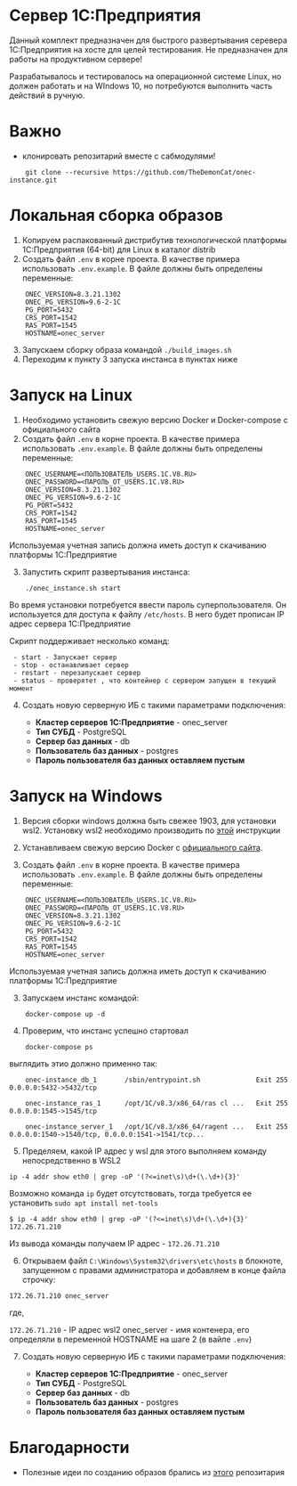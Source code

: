 # Сервер 1С:Предприятия

Данный комплект предназначен для быстрого развертывания серевера 1С:Предприятия на хосте для целей тестирования. Не предназначен для работы на продуктивном сервере!

Разрабатывалось и тестировалось на операционной системе Linux, но должен работать и на WIndows 10, но потребуются выполнить часть действий в ручную.

# Важно

- клонировать репозитарий вместе с сабмодулями!
```
    git clone --recursive https://github.com/TheDemonCat/onec-instance.git
```

# Локальная  сборка образов

1. Копируем распакованный дистрибутив технологической платформы 1С:Предприятия (64-bit) для Linux в каталог distrib
2. Создать файл `.env` в корне проекта. В качестве примера использовать `.env.example`. В файле должны быть определены переменные:
```
    ONEC_VERSION=8.3.21.1302
    ONEC_PG_VERSION=9.6-2-1C
    PG_PORT=5432
    CRS_PORT=1542
    RAS_PORT=1545
    HOSTNAME=onec_server
```
3. Запускаем сборку образа командой `./build_images.sh`
4. Переходим к пункту 3 запуска инстанса в пунктах ниже

# Запуск на Linux

1. Необходимо установить свежую версию Docker и Docker-compose c официального сайта
2. Создать файл `.env` в корне проекта. В качестве примера использовать `.env.example`. В файле должны быть определены переменные:
```
    ONEC_USERNAME=<ПОЛЬЗОВАТЕЛЬ_USERS.1C.V8.RU>
    ONEC_PASSWORD=<ПАРОЛЬ_ОТ_USERS.1C.V8.RU>
    ONEC_VERSION=8.3.21.1302
    ONEC_PG_VERSION=9.6-2-1C
    PG_PORT=5432
    CRS_PORT=1542
    RAS_PORT=1545
    HOSTNAME=onec_server
```

Используемая учетная запись должна иметь доступ к скачиванию платформы 1С:Предприятие

3. Запустить скрипт развертывания инстанса:

```
    ./onec_instance.sh start
```
Во время установки потребуется ввести пароль суперпользователя. Он используется для доступа к файлу `/etc/hosts`. В него будет прописан IP адрес сервера 1С:Предприятие

Скрипт поддерживает несколько команд:
```
 - start - Запускает сервер
 - stop - останавливает сервер
 - restart - перезапускает сервер
 - status - проверятет , что контейнер с сервером запущен в текущий момент
```

4. Создать новую серверную ИБ с такими параметрами подключения:

    - **Кластер серверов 1С:Предприятие** - onec_server
    - **Тип СУБД** - PostgreSQL
    - **Сервер баз данных** - db
    - **Пользователь баз данных** - postgres
    - **Пароль пользователя баз данных оставляем пустым**


# Запуск на Windows

1. Версия сборки windows должна быть свежее 1903, для установки wsl2. Установку wsl2 необходимо производить по [этой](https://docs.microsoft.com/ru-ru/windows/wsl/install-win10) инструкции

1. Устанавливаем свежую версию Docker с [официального сайта](https://hub.docker.com/editions/community/docker-ce-desktop-windows/). 

2. Создать файл `.env` в корне проекта. В качестве примера использовать `.env.example`. В файле должны быть определены переменные:
```
    ONEC_USERNAME=<ПОЛЬЗОВАТЕЛЬ_USERS.1C.V8.RU>
    ONEC_PASSWORD=<ПАРОЛЬ_ОТ_USERS.1C.V8.RU>
    ONEC_VERSION=8.3.21.1302
    ONEC_PG_VERSION=9.6-2-1C
    PG_PORT=5432
    CRS_PORT=1542
    RAS_PORT=1545
    HOSTNAME=onec_server
```

Используемая учетная запись должна иметь доступ к скачиванию платформы 1С:Предприятие

3. Запускаем инстанс командой:

```
    docker-compose up -d
```

4. Проверим, что инстанс успешно стартовал 

```
    docker-compose ps
```

выглядить этио должно применно так:
```
    onec-instance_db_1       /sbin/entrypoint.sh              Exit 255   0.0.0.0:5432->5432/tcp

    onec-instance_ras_1      /opt/1C/v8.3/x86_64/ras cl ...   Exit 255   0.0.0.0:1545->1545/tcp

    onec-instance_server_1   /opt/1C/v8.3/x86_64/ragent ...   Exit 255   0.0.0.0:1540->1540/tcp, 0.0.0.0:1541->1541/tcp...
```

5. Пределяем, какой IP адрес у wsl для этого выполняем команду непосредственно в WSL2

```
ip -4 addr show eth0 | grep -oP '(?<=inet\s)\d+(\.\d+){3}'
```

Возможно команда `ip` будет отсутствовать, тогда требуется ее установить `sudo apt install net-tools` 

```
$ ip -4 addr show eth0 | grep -oP '(?<=inet\s)\d+(\.\d+){3}'
172.26.71.210
```

Из вывода команды получаем IP адрес - `172.26.71.210` 


6. Открываем файл `C:\Windows\System32\drivers\etc\hosts` в блокноте, запущенном с правами администратора и добавляем в конце файла строчку:

```
172.26.71.210 onec_server
```

где, 

`172.26.71.210` - IP адрес wsl2
onec_server - имя контенера, его определяли в переменной HOSTNAME на шаге 2 (в вайле `.env`)

7. Создать новую серверную ИБ с такими параметрами подключения:

    - **Кластер серверов 1С:Предприятие** - onec_server
    - **Тип СУБД** - PostgreSQL
    - **Сервер баз данных** - db
    - **Пользователь баз данных** - postgres
    - **Пароль пользователя баз данных оставляем пустым**

# Благодарности

 - Полезные идеи по созданию образов брались из [этого](https://github.com/firstBitSemenovskaya/onec-docker) репозитария 

